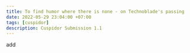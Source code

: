 ```yaml
---
title: To find humor where there is none - on Technoblade's passing
date: 2022-05-29 23:04:00 +07:00
tags: [cuspidor]
description: Cuspidor Submission 1.1
---
```


add